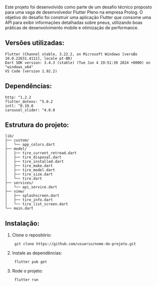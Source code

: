 
Este projeto foi desenvolvido como parte de um desafio técnico proposto para uma vaga de desenvolvedor Flutter Pleno na empresa Prolog.
O objetivo do desafio foi construir uma aplicação Flutter que consome uma API para exibir informações detalhadas sobre pneus, utilizando boas práticas de desenvolvimento mobile e otimização de performance.

## Versões utilizadas:
```
Flutter (Channel stable, 3.22.2, on Microsoft Windows [versÆo 10.0.22631.4112], locale pt-BR)
Dart SDK version: 3.4.3 (stable) (Tue Jun 4 19:51:39 2024 +0000) on "windows_x64"
VS Code (version 1.92.2)
```

## Dependências:
```
http: ^1.2.2
flutter_dotenv: ^5.0.2
intl: ^0.19.0
carousel_slider: ^4.0.0
```

## Estrutura do projeto:
```
lib/
├── custom/
│   └── app_colors.dart
├── model/
│   ├── tire_current_retread.dart
│   ├── tire_disposal.dart
│   ├── tire_installed.dart
│   ├── tire_make.dart
│   ├── tire_model.dart
│   ├── tire_size.dart
│   └── tire.dart
├── services/
│   └── api_service.dart
├── view/
│   ├── splashscreen.dart
│   ├── tire_info.dart
│   └── tire_list_screen.dart
└── main.dart
```
## Instalação:
1. Clone o repositório:
   ```
    git clone https://github.com/usuario/nome-do-projeto.git
   ```
3. Instale as dependências:
   ```
    flutter pub get
   ```
4. Rode o projeto:
   ```
    flutter run
   ```
